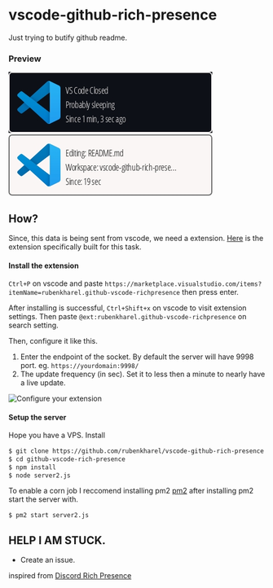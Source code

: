 # vscode-github-rich-presence
Just trying to butify github readme.


### Preview
![dark theme when offline](https://raw.githubusercontent.com/rubenkharel/vscode-github-rich-presence/main/repoAsset/darkmode.jpeg)
![white theme when online](https://raw.githubusercontent.com/rubenkharel/vscode-github-rich-presence/main/repoAsset/whitemode.jpeg)


## How?

Since, this data is being sent from vscode, we need a extension. [Here](https://marketplace.visualstudio.com/items?itemName=rubenkharel.github-vscode-richpresence) is the extension specifically built for this task.

#### Install the extension

`Ctrl+P` on vscode and paste `https://marketplace.visualstudio.com/items?itemName=rubenkharel.github-vscode-richpresence` then press enter. 

After installing is successful, `Ctrl+Shift+x` on vscode to visit extension settings. Then paste `@ext:rubenkharel.github-vscode-richpresence` on search setting.


Then, configure it like this. 

1. Enter the endpoint of the socket. By default the server will have 9998 port. eg. `https://yourdomain:9998/`
2. The update frequency (in sec). Set it to less then a minute to nearly have a live update. 

![Configure your extension](https://i.imgur.com/YKuou1Y.png)


#### Setup the server

Hope you have a VPS. Install 
```
$ git clone https://github.com/rubenkharel/vscode-github-rich-presence
$ cd github-vscode-rich-presence
$ npm install
$ node server2.js
```

To enable a corn job I reccomend installing pm2 [pm2](https://www.npmjs.com/package/pm2) after installing pm2 start the server with.
```
$ pm2 start server2.js
```

## HELP I AM STUCK.

- Create an issue.





inspired from [Discord Rich Presence](https://discord.com/rich-presence)

